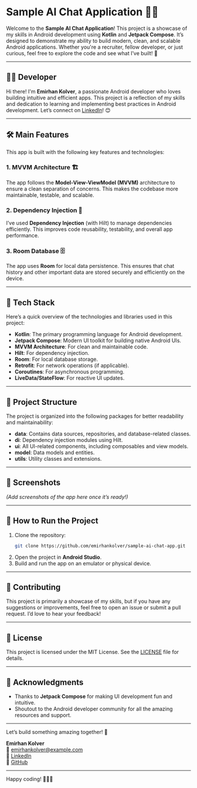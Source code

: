 # Sample AI Chat Application 🤖💬

Welcome to the **Sample AI Chat Application**! This project is a showcase of my skills in Android
development using **Kotlin** and **Jetpack Compose**. It’s designed to demonstrate my ability to
build modern, clean, and scalable Android applications. Whether you're a recruiter, fellow
developer, or just curious, feel free to explore the code and see what I’ve built! 🚀

---

## 👨‍💻 Developer

Hi there! I'm **Emirhan Kolver**, a passionate Android developer who loves building intuitive and
efficient apps. This project is a reflection of my skills and dedication to learning and
implementing best practices in Android development. Let’s connect
on [LinkedIn](https://www.linkedin.com/in/emirhankolver/)! 😊

---

## 🛠️ Main Features

This app is built with the following key features and technologies:

### 1. **MVVM Architecture** 🏗️

The app follows the **Model-View-ViewModel (MVVM)** architecture to ensure a clean separation of
concerns. This makes the codebase more maintainable, testable, and scalable.

### 2. **Dependency Injection** 💉

I’ve used **Dependency Injection** (with Hilt) to manage dependencies efficiently. This improves
code reusability, testability, and overall app performance.

### 3. **Room Database** 🗄️

The app uses **Room** for local data persistence. This ensures that chat history and other important
data are stored securely and efficiently on the device.

---

## 🚀 Tech Stack

Here’s a quick overview of the technologies and libraries used in this project:

- **Kotlin**: The primary programming language for Android development.
- **Jetpack Compose**: Modern UI toolkit for building native Android UIs.
- **MVVM Architecture**: For clean and maintainable code.
- **Hilt**: For dependency injection.
- **Room**: For local database storage.
- **Retrofit**: For network operations (if applicable).
- **Coroutines**: For asynchronous programming.
- **LiveData/StateFlow**: For reactive UI updates.

---

## 📂 Project Structure

The project is organized into the following packages for better readability and maintainability:

- **data**: Contains data sources, repositories, and database-related classes.
- **di**: Dependency injection modules using Hilt.
- **ui**: All UI-related components, including composables and view models.
- **model**: Data models and entities.
- **utils**: Utility classes and extensions.

---

## 🎨 Screenshots

*(Add screenshots of the app here once it’s ready!)*

---

## 📝 How to Run the Project

1. Clone the repository:
   ```bash
   git clone https://github.com/emirhankolver/sample-ai-chat-app.git
   ```  
2. Open the project in **Android Studio**.
3. Build and run the app on an emulator or physical device.

---

## 🤝 Contributing

This project is primarily a showcase of my skills, but if you have any suggestions or improvements,
feel free to open an issue or submit a pull request. I’d love to hear your feedback!

---

## 📜 License

This project is licensed under the MIT License. See the [LICENSE](LICENSE) file for details.

---

## 🙏 Acknowledgments

- Thanks to **Jetpack Compose** for making UI development fun and intuitive.
- Shoutout to the Android developer community for all the amazing resources and support.

---

Let’s build something amazing together! 🚀

**Emirhan Kolver**  
📧 [emirhankolver@example.com](mailto:emirhanklvr@gmail.com)  
🔗 [LinkedIn](https://www.linkedin.com/in/emirhankolver/)  
🐙 [GitHub](https://github.com/emirhankolver)

--- 

Happy coding! 👨‍💻✨